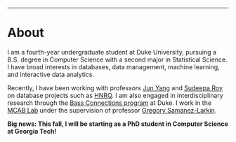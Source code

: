 ---
# About

I am a fourth-year undergraduate student at Duke University, pursuing a B.S. degree in Computer Science with a second major in Statistical Science. I have broad interests in databases, data management, machine learning, and interactive data analytics.

Recently, I have been working with professors [Jun Yang](https://users.cs.duke.edu/~junyang/) and [Sudeepa Roy](https://users.cs.duke.edu/~sudeepa/) on database projects such as [HNRQ](https://dukedb-hnrq.github.io/). I am also engaged in interdisciplinary research through the [Bass Connections program](https://bassconnections.duke.edu/project-teams/using-neuroscience-optimize-digital-health-interventions-across-adulthood-2019-2020) at Duke. I work in the [MCAB Lab](https://www.mcablab.science/) under the supervision of professor [Gregory Samanez-Larkin](https://www.mcablab.science/gregoryrsl).

**Big news: This fall, I will be starting as a PhD student in Computer Science at Georgia Tech!**
